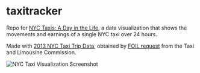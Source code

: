 taxitracker
===========

Repo for [NYC Taxis: A Day in the Life](nyctaxi.herokuapp.com), a data visualization that shows the movements and earnings of a single NYC taxi over 24 hours.

Made with [2013 NYC Taxi Trip Data](http://www.andresmh.com/nyctaxitrips/), obtained by [FOIL request](http://chriswhong.com/open-data/foil_nyc_taxi/) from the Taxi and Limousine Commission.

![NYC Taxi Visualization Screenshot](http://chriswhong.com/wp-content/uploads/2014/08/Fullscreen_8_3_14__12_11_AM1.png)
